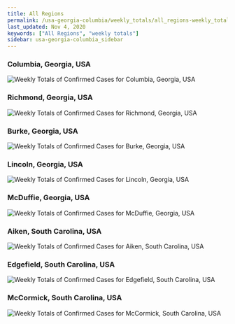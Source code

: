 ```yaml
---
title: All Regions
permalink: /usa-georgia-columbia/weekly_totals/all_regions-weekly_totals.html
last_updated: Nov 4, 2020
keywords: ["All Regions", "weekly totals"]
sidebar: usa-georgia-columbia_sidebar
---
```


<h3>Columbia, Georgia, USA</h3>

![Weekly Totals of Confirmed Cases for Columbia, Georgia, USA](/covid_tracker/images/graphs/usa-georgia-columbia-weekly_totals_graph.png)

<h3>Richmond, Georgia, USA</h3>

![Weekly Totals of Confirmed Cases for Richmond, Georgia, USA](/covid_tracker/images/graphs/usa-georgia-richmond-weekly_totals_graph.png)

<h3>Burke, Georgia, USA</h3>

![Weekly Totals of Confirmed Cases for Burke, Georgia, USA](/covid_tracker/images/graphs/usa-georgia-burke-weekly_totals_graph.png)

<h3>Lincoln, Georgia, USA</h3>

![Weekly Totals of Confirmed Cases for Lincoln, Georgia, USA](/covid_tracker/images/graphs/usa-georgia-lincoln-weekly_totals_graph.png)

<h3>McDuffie, Georgia, USA</h3>

![Weekly Totals of Confirmed Cases for McDuffie, Georgia, USA](/covid_tracker/images/graphs/usa-georgia-mcduffie-weekly_totals_graph.png)

<h3>Aiken, South Carolina, USA</h3>

![Weekly Totals of Confirmed Cases for Aiken, South Carolina, USA](/covid_tracker/images/graphs/usa-south_carolina-aiken-weekly_totals_graph.png)

<h3>Edgefield, South Carolina, USA</h3>

![Weekly Totals of Confirmed Cases for Edgefield, South Carolina, USA](/covid_tracker/images/graphs/usa-south_carolina-edgefield-weekly_totals_graph.png)

<h3>McCormick, South Carolina, USA</h3>

![Weekly Totals of Confirmed Cases for McCormick, South Carolina, USA](/covid_tracker/images/graphs/usa-south_carolina-mccormick-weekly_totals_graph.png)
